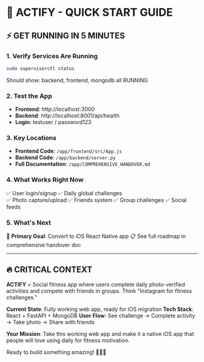 # 🚀 ACTIFY - QUICK START GUIDE

## ⚡ GET RUNNING IN 5 MINUTES

### **1. Verify Services Are Running**
```bash
sudo supervisorctl status
```
Should show: backend, frontend, mongodb all RUNNING

### **2. Test the App**
- **Frontend**: http://localhost:3000
- **Backend**: http://localhost:8001/api/health
- **Login**: testuser / password123

### **3. Key Locations**
- **Frontend Code**: `/app/frontend/src/App.js`
- **Backend Code**: `/app/backend/server.py`
- **Full Documentation**: `/app/COMPREHENSIVE_HANDOVER.md`

### **4. What Works Right Now**
✅ User login/signup
✅ Daily global challenges  
✅ Photo capture/upload
✅ Friends system
✅ Group challenges
✅ Social feeds

### **5. What's Next**
🎯 **Primary Goal**: Convert to iOS React Native app
📋 See full roadmap in comprehensive handover doc

---

## 🔥 CRITICAL CONTEXT

**ACTIFY** = Social fitness app where users complete daily photo-verified activities and compete with friends in groups. Think "Instagram for fitness challenges."

**Current State**: Fully working web app, ready for iOS migration
**Tech Stack**: React + FastAPI + MongoDB
**User Flow**: See challenge → Complete activity → Take photo → Share with friends

**Your Mission**: Take this working web app and make it a native iOS app that people will love using daily for fitness motivation.

Ready to build something amazing! 🏃‍♂️💪